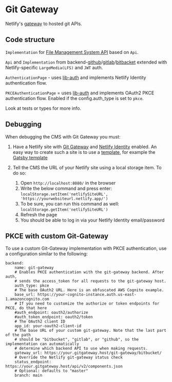 # Git Gateway

Netlify's [gateway](https://github.com/netlify/git-gateway) to hosted git APIs.

## Code structure

`Implementation` for [File Management System API](https://github.com/decaporg/decap-cms/tree/main/packages/decap-cms-lib-util/README.md) based on `Api`.

`Api` and `Implementation` from backend-[github](https://github.com/decaporg/decap-cms/tree/main/packages/decap-cms-backend-github/README.md)/[gitlab](https://github.com/decaporg/decap-cms/tree/main/packages/decap-cms-backend-gitlab/README.md)/[bitbacket](https://github.com/decaporg/decap-cms/tree/main/packages/decap-cms-backend-bitbacket/README.md) extended with Netlify-specific `LargeMedia(LFS)` and `JWT` auth.

`AuthenticationPage` - uses [lib-auth](https://github.com/decaporg/decap-cms/tree/main/packages/decap-cms-lib-auth/README.md) and implements Netlify Identity authentication flow.

`PKCEAuthenticationPage` = uses [lib-auth](https://github.com/decaporg/decap-cms/tree/main/packages/decap-cms-lib-auth/README.md) and implements OAuth2 PKCE authentication flow. Enabled if the config.auth_type is set to `pkce`.

Look at tests or types for more info.

## Debugging

When debugging the CMS with Git Gateway you must:

1. Have a Netlify site with [Git Gateway](https://docs.netlify.com/visitor-access/git-gateway/) and [Netlify Identity](https://docs.netlify.com/visitor-access/identity/) enabled. An easy way to create such a site is to use a [template](https://www.decapcms.org/docs/start-with-a-template/), for example the [Gatsby template](https://app.netlify.com/start/deploy?repository=https://github.com/decaporg/gatsby-starter-decap-cms&stack=cms)
2. Tell the CMS the URL of your Netlify site using a local storage item. To do so:

    1. Open `http://localhost:8080/` in the browser
    2. Write the below command and press enter: `localStorage.setItem('netlifySiteURL', 'https://yourwebsiteurl.netlify.app/')`
    3. To be sure, you can run this command as well: `localStorage.getItem('netlifySiteURL')`
    4. Refresh the page
    5. You should be able to log in via your Netlify Identity email/password

## PKCE with custom Git-Gateway

To use a custom Git-Gateway implementation with PKCE authentication, use a configuration similar to the following:

    backend:
        name: git-gateway
        # Enables PKCE authentication with the git-gateway backend. After auth,
        # sends the access_token for all requests to the git-gateway host.
        auth_type: pkce
        # The base OAuth2 URL. Here is an obfuscated AWS Cognito example.
        base_url: https://your-cognito-instance.auth.us-east-1.amazoncognito.com
        # If you need to customize the authorize or token endpoints for PKCE, do that here
        #auth_endpoint: oauth2/authorize
        #auth_token_endpoint: oauth2/token
        # The OAuth2 client ID
        app_id: your-oauth2-client-id
        # The base URL of your custom git-gateway. Note that the last part of the path
        # should be "bitbucket", "gitlab", or "github", so the implementation can automatically
        # determine which backend API to use when making requests.
        gateway_url: https://your.gitgateway.host/git-gateway/bitbucket/
        # Override the Netlify git-gateway status check
        status_endpoint: https://your.gitgateway.host/api/v2/components.json
        # Optional: defaults to "master"
        branch: main
